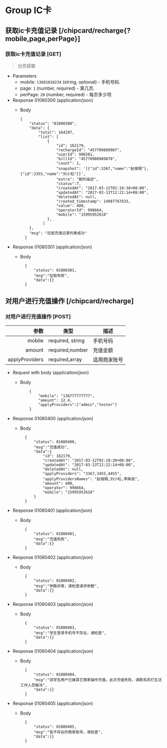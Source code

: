# Group IC卡
>

## 获取ic卡充值记录 [/chipcard/recharge{?mobile,page,perPage}]
>

### 获取ic卡充值记录 [GET]

>分页获取

+ Parameters
  + mobile: `13681010234` (string, optional) - 手机号码.
  + page: `1` (number, required) - 第几页.
  + perPage: `20` (number, required) - 每页多少项.
+ Response 01080300 (application/json)
    + Body

          {
              "status": "01080300",
              "data": {
                  "total": 164297,
                  "list": [
                      {
                          "id": 162179,
                          "rechargeId": "457709809987",
                          "userId": 996581,
                          "billId": "45770980989878",
                          "count": 1,
                          "snapshot": '[{"id":3367,"name":"赵俊翔"},{"id":3355,"name":"刘小松"}]',
                          "extra": "额外描述",
                          "status":7,
                          "createdAt": "2017-03-12T02:10:38+08:00",
                          "updatedAt": "2017-03-13T12:22:14+08:00",
                          "deletedAt": null,
                          "created_timestamp": 14987767633,
                          "value": 400,
                          "operatorId": 998664,
                          "mobile": "15995952618"
                      },
                    ]
              },
              "msg": "拉取充值记录列表成功"
            }
+ Response 01080301 (application/json)
    + Body

            {
                "status": 01080301,
                "msg":"拉取失败",
                "data":{}
            }
## 对用户进行充值操作 [/chipcard/recharge]
> 

### 对用户进行充值操作 [POST]
参数 | 类型 | 描述
--:| ---- | -----------
mobile | required, string  | 手机号码
amount | required,number  | 充值金额
applyProviders | required,array  | 适用商家账号

+ Request with body (application/json)

  + Body

            {
                "mobile": "136777777777",
                "amount": 12.4,
                "applyProviders":["admin","tester"]
            }

+ Response 01080400 (application/json)
    + Body

            {
                "status": 01080400,
                "msg":"充值成功",
                "data":{
                    "id": 162179,
                    "createdAt": "2017-03-12T02:10:38+08:00",
                    "updatedAt": "2017-03-13T12:22:14+08:00",
                    "deletedAt": null,
                    "applyProviders": "3367,3455,4455",
                    "applyProvidersNames": "赵俊翔,刘小松,李辉民",
                    "amount": 400,
                    "operator": 998664,
                    "mobile": "15995952618"
                }
            }
+ Response 01080401 (application/json)
    + Body

            {
                "status": 01080401,
                "msg":"充值失败",
                "data":{}
            }
+ Response 01080402 (application/json)
    + Body

            {
                "status": 01080402,
                "msg":"参数异常，请检查请求参数",
                "data":{}
            }
+ Response 01080403 (application/json)
    + Body

            {
                "status": 01080403,
                "msg":"学生登录手机号不存在，请检查",
                "data":{}
            }
+ Response 01080404 (application/json)
    + Body

            {
                "status": 01080404,
                "msg":"该学生用户已被其它商家操作充值，此次充值失败，请联系苏打生活工作人员解决",
                "data":{}
            }
+ Response 01080405 (application/json)
    + Body

            {
                "status": 01080405,
                "msg":"有不存在的商家账号，请检查",
                "data":{}
            }
